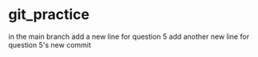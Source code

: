 # git_practice
in the main branch
add a new line for question 5
add another new line for question 5's new commit